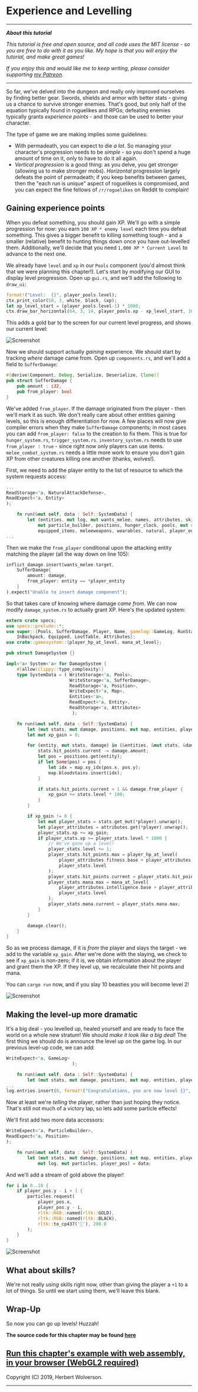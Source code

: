 # Experience and Levelling

---

***About this tutorial***

*This tutorial is free and open source, and all code uses the MIT license - so you are free to do with it as you like. My hope is that you will enjoy the tutorial, and make great games!*

*If you enjoy this and would like me to keep writing, please consider supporting [my Patreon](https://www.patreon.com/blackfuture).*

---

So far, we've delved into the dungeon and really only improved ourselves by finding better gear. Swords, shields and armor with better stats - giving us a chance to survive stronger enemies. That's good, but only half of the equation typically found in roguelikes and RPGs; defeating enemies typically grants *experience points* - and those can be used to better your character.

The type of game we are making implies some guidelines:

* With permadeath, you can expect to die *a lot*. So managing your character's progression needs to be *simple* - so you don't spend a huge amount of time on it, only to have to do it all again.
* *Vertical progression* is a good thing: as you delve, you get stronger (allowing us to make stronger mobs). *Horizontal* progression largely defeats the point of permadeath; if you keep benefits between games, then the "each run is unique" aspect of roguelikes is compromised, and you can expect the fine fellows of `/r/roguelikes` on Reddit to complain!

## Gaining experience points

When you defeat something, you should gain XP. We'll go with a simple progression for now: you earn `100 XP * enemy level` each time you defeat something. This gives a bigger benefit to killing something tough - and a smaller (relative) benefit to hunting things down once you have out-levelled them. Additionally, we'll decide that you need `1,000 XP * Current Level` to advance to the next one.

We already have `level` and `xp` in our `Pools` component (you'd almost think that we were planning this chapter!). Let's start by modifying our GUI to display level progression. Open up `gui.rs`, and we'll add the following to `draw_ui`:

```rust
format!("Level:  {}", player_pools.level);
ctx.print_color(50, 3, white, black, &xp);
let xp_level_start = (player_pools.level-1) * 1000;
ctx.draw_bar_horizontal(64, 3, 14, player_pools.xp - xp_level_start, 1000, RGB::named(rltk::GOLD), RGB::named(rltk::BLACK));
```

This adds a gold bar to the screen for our current level progress, and shows our current level:

![Screenshot](./c54-s1.jpg)

Now we should support actually *gaining* experience. We should start by tracking *where* damage came from. Open up `components.rs`, and we'll add a field to `SufferDamage`:

```rust
#[derive(Component, Debug, Serialize, Deserialize, Clone)]
pub struct SufferDamage {
    pub amount : i32,
    pub from_player: bool
}
```

We've added `from_player`. If the damage originated from the player - then we'll mark it as such. We don't really care about other entities gaining levels, so this is enough differentiation for now. A few places will now give compiler errors when they make `SufferDamage` components; in most cases you can add `from_player: false` to the creation to fix them. This is true for `hunger_system.rs`, `trigger_system.rs`. `inventory_system.rs` needs to use `from_player : true` - since right now only players can use items. `melee_combat_system.rs` needs a little more work to ensure you don't gain XP from other creatures killing one another (thanks, wolves!).

First, we need to add the player entity to the list of resource to which the system requests access:

```rust
...
ReadStorage<'a, NaturalAttackDefense>,
ReadExpect<'a, Entity>
);

    fn run(&mut self, data : Self::SystemData) {
        let (entities, mut log, mut wants_melee, names, attributes, skills, mut inflict_damage, 
            mut particle_builder, positions, hunger_clock, pools, mut rng,
            equipped_items, meleeweapons, wearables, natural, player_entity) = data;
...
```

Then we make the `from_player` conditional upon the attacking entity matching the player (all the way down on line 105):

```rust
inflict_damage.insert(wants_melee.target, 
    SufferDamage{ 
        amount: damage,
        from_player: entity == *player_entity
    }
).expect("Unable to insert damage component");
```

So that takes care of knowing where damage *came from*. We can now modify `damage_system.rs` to actually grant XP. Here's the updated system:

```rust
extern crate specs;
use specs::prelude::*;
use super::{Pools, SufferDamage, Player, Name, gamelog::GameLog, RunState, Position, Map,
    InBackpack, Equipped, LootTable, Attributes};
use crate::gamesystem::{player_hp_at_level, mana_at_level};

pub struct DamageSystem {}

impl<'a> System<'a> for DamageSystem {
    #[allow(clippy::type_complexity)]
    type SystemData = ( WriteStorage<'a, Pools>,
                        WriteStorage<'a, SufferDamage>,
                        ReadStorage<'a, Position>,
                        WriteExpect<'a, Map>,
                        Entities<'a>,
                        ReadExpect<'a, Entity>,
                        ReadStorage<'a, Attributes>
                         );

    fn run(&mut self, data : Self::SystemData) {
        let (mut stats, mut damage, positions, mut map, entities, player, attributes) = data;
        let mut xp_gain = 0;

        for (entity, mut stats, damage) in (&entities, &mut stats, &damage).join() {
            stats.hit_points.current -= damage.amount;
            let pos = positions.get(entity);
            if let Some(pos) = pos {
                let idx = map.xy_idx(pos.x, pos.y);
                map.bloodstains.insert(idx);
            }

            if stats.hit_points.current < 1 && damage.from_player {
                xp_gain += stats.level * 100;
            }
        }

        if xp_gain != 0 {
            let mut player_stats = stats.get_mut(*player).unwrap();
            let player_attributes = attributes.get(*player).unwrap();
            player_stats.xp += xp_gain;
            if player_stats.xp >= player_stats.level * 1000 {
                // We've gone up a level!
                player_stats.level += 1;
                player_stats.hit_points.max = player_hp_at_level(
                    player_attributes.fitness.base + player_attributes.fitness.modifiers, 
                    player_stats.level
                );
                player_stats.hit_points.current = player_stats.hit_points.max;
                player_stats.mana.max = mana_at_level(
                    player_attributes.intelligence.base + player_attributes.intelligence.modifiers, 
                    player_stats.level
                );
                player_stats.mana.current = player_stats.mana.max;
            }
        }

        damage.clear();
    }
}
```

So as we process damage, if it is *from* the player and slays the target - we add to the variable `xp_gain`. After we're done with the slaying, we check to see if `xp_gain` is non-zero; if it is, we obtain information about the player and grant them the XP. If they level up, we recalculate their hit points and mana.

You can `cargo run` now, and if you slay 10 beasties you will become level 2!

![Screenshot](./c54-s2.jpg)

## Making the level-up more dramatic

It's a big deal - you levelled up, healed yourself and are ready to face the world on a whole new stratum! We should *make it look like a big deal*! The first thing we should do is announce the level up on the game log. In our previous level-up code, we can add:

```rust
WriteExpect<'a, GameLog>
                         );

    fn run(&mut self, data : Self::SystemData) {
        let (mut stats, mut damage, positions, mut map, entities, player, attributes, mut log) = data;
...
log.entries.insert(0, format!("Congratulations, you are now level {}", player_stats.level));
```

Now at least we're *telling* the player, rather than just hoping they notice. That's still not much of a victory lap, so lets add some particle effects!

We'll first add two more data accessors:

```rust
WriteExpect<'a, ParticleBuilder>,
ReadExpect<'a, Position>
);

    fn run(&mut self, data : Self::SystemData) {
        let (mut stats, mut damage, positions, mut map, entities, player, attributes, 
            mut log, mut particles, player_pos) = data;
```

And we'll add a stream of gold above the player!

```rust
for i in 0..10 {
    if player_pos.y - i > 1 {
        particles.request(
            player_pos.x, 
            player_pos.y - i, 
            rltk::RGB::named(rltk::GOLD), 
            rltk::RGB::named(rltk::BLACK), 
            rltk::to_cp437('░'), 200.0
        );
    }
}
```

![Screenshot](./c54-s3.gif)

## What about skills?

We're not really *using* skills right now, other than giving the player a `+1` to a lot of things. So until we start using them, we'll leave this blank.

## Wrap-Up

So now you can go up levels! Huzzah!

**The source code for this chapter may be found [here](https://github.com/thebracket/rustrogueliketutorial/tree/master/chapter-54-xp)**


[Run this chapter's example with web assembly, in your browser (WebGL2 required)](http://bfnightly.bracketproductions.com/rustbook/wasm/chapter-54-xp)
---

Copyright (C) 2019, Herbert Wolverson.

---